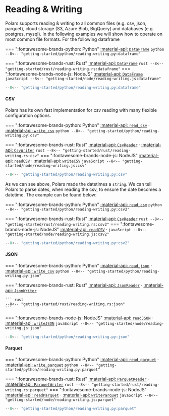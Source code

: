 # Reading & Writing

Polars supports reading & writing to all common files (e.g. csv, json, parquet), cloud storage (S3, Azure Blob, BigQuery) and databases (e.g. postgres, mysql). In the following examples we will show how to operate on most common file formats. For the following dataframe

=== ":fontawesome-brands-python: Python"
    [:material-api:  `DataFrame`](https://pola-rs.github.io/polars/py-polars/html/reference/dataframe/index.html)
    ``` python
    --8<-- "getting-started/python/reading-writing.py:dataframe"
    ```

=== ":fontawesome-brands-rust: Rust"
    [:material-api:  `DataFrame`](https://pola-rs.github.io/polars/polars/frame/struct.DataFrame.html)
    ``` rust
    --8<-- "getting-started/rust/reading-writing.rs:dataframe"
    ```
=== ":fontawesome-brands-node-js: NodeJS"
    [:material-api:  `DataFrame`](https://pola-rs.github.io/nodejs-polars/interfaces/DataFrame-1.html)
    ``` javaScript
    --8<-- "getting-started/node/reading-writing.js:dataframe"
    ```

```python exec="on" result="text" session="getting-started/reading"
--8<-- "getting-started/python/reading-writing.py:dataframe"
```

#### CSV

Polars has its own fast implementation for csv reading with many flexible configuration options. 

=== ":fontawesome-brands-python: Python"
    [:material-api:  `read_csv`](https://pola-rs.github.io/polars/py-polars/html/reference/api/polars.read_csv.html) ·
    [:material-api:  `write_csv`](https://pola-rs.github.io/polars/py-polars/html/reference/api/polars.DataFrame.write_csv.html) 
    ``` python
    --8<-- "getting-started/python/reading-writing.py:csv"
    ```

=== ":fontawesome-brands-rust: Rust"
    [:material-api:  `CsvReader`](https://pola-rs.github.io/polars/polars_io/csv/struct.CsvReader.html) ·
    [:material-api:  `CsvWriter`](https://pola-rs.github.io/polars/polars_io/csv/struct.CsvWriter.html) 
    ``` rust
    --8<-- "getting-started/rust/reading-writing.rs:csv"
    ```
=== ":fontawesome-brands-node-js: NodeJS"
    [:material-api:  `readCSV`](https://pola-rs.github.io/nodejs-polars/functions/readCSV.html) ·
    [:material-api:  `writeCSV`](https://pola-rs.github.io/nodejs-polars/interfaces/DataFrame-1.html#writeCSV) 
    ``` javaScript
    --8<-- "getting-started/node/reading-writing.js:csv"
    ```

```python exec="on" result="text" session="getting-started/reading"
--8<-- "getting-started/python/reading-writing.py:csv"
```

As we can see above, Polars made the datetimes a `string`. We can tell Polars to parse dates, when reading the csv, to ensure the date becomes a datetime. The example can be found below:

=== ":fontawesome-brands-python: Python"
    [:material-api:  `read_csv`](https://pola-rs.github.io/polars/py-polars/html/reference/api/polars.read_csv.html)
    ``` python
    --8<-- "getting-started/python/reading-writing.py:csv2"
    ```

=== ":fontawesome-brands-rust: Rust"
    [:material-api:  `CsvReader`](https://pola-rs.github.io/polars/polars_io/csv/struct.CsvReader.html)
    ``` rust
    --8<-- "getting-started/rust/reading-writing.rs:csv2"
    ```
=== ":fontawesome-brands-node-js: NodeJS"
    [:material-api:  `readCSV`](https://pola-rs.github.io/nodejs-polars/functions/readCSV.html) ·
    ``` javaScript
    --8<-- "getting-started/node/reading-writing.js:csv2"
    ```

```python exec="on" result="text" session="getting-started/reading"
--8<-- "getting-started/python/reading-writing.py:csv2"
```

#### JSON

=== ":fontawesome-brands-python: Python"
    [:material-api:  `read_json`](https://pola-rs.github.io/polars/py-polars/html/reference/api/polars.read_json.html) ·
    [:material-api:  `write_csv`](https://pola-rs.github.io/polars/py-polars/html/reference/api/polars.DataFrame.write_json.html) 
    ``` python
    --8<-- "getting-started/python/reading-writing.py:json"
    ```

=== ":fontawesome-brands-rust: Rust"
    [:material-api:  `JsonReader`](https://pola-rs.github.io/polars/polars_io/json/struct.JsonReader.html) ·
    [:material-api:  `JsonWriter`](https://pola-rs.github.io/polars/polars_io/json/struct.JsonWriter.html)

    ``` rust
    --8<-- "getting-started/rust/reading-writing.rs:json"
    ```
=== ":fontawesome-brands-node-js: NodeJS"
    [:material-api:  `readJSON`](https://pola-rs.github.io/nodejs-polars/functions/readJSON.html) ·
    [:material-api:  `writeJSON`](https://pola-rs.github.io/nodejs-polars/interfaces/DataFrame-1.html#writeJSON) 
    ``` javaScript
    --8<-- "getting-started/node/reading-writing.js:json"
    ```

```python exec="on" result="text" session="getting-started/reading"
--8<-- "getting-started/python/reading-writing.py:json"
```

#### Parquet

=== ":fontawesome-brands-python: Python"
    [:material-api:  `read_parquet`](https://pola-rs.github.io/polars/py-polars/html/reference/api/polars.read_parquet.html) ·
    [:material-api:  `write_parquet`](https://pola-rs.github.io/polars/py-polars/html/reference/api/polars.DataFrame.write_parquet.html) 
    ``` python
    --8<-- "getting-started/python/reading-writing.py:parquet"
    ```

=== ":fontawesome-brands-rust: Rust"
    [:material-api:  `ParquetReader`](https://pola-rs.github.io/polars/polars_io/parquet/struct.ParquetReader.html) ·
    [:material-api:  `ParquetWriter`](https://pola-rs.github.io/polars/polars_io/parquet/struct.ParquetWriter.html)
    ``` rust
    --8<-- "getting-started/rust/reading-writing.rs:parquet"
    ```
=== ":fontawesome-brands-node-js: NodeJS"
    [:material-api:  `readParquet`](https://pola-rs.github.io/nodejs-polars/functions/readParquet.html) ·
    [:material-api:  `writeParquet`](https://pola-rs.github.io/nodejs-polars/interfaces/DataFrame-1.html#writeParquet) 
    ``` javaScript
    --8<-- "getting-started/node/reading-writing.js:parquet"
    ```

```python exec="on" result="text" session="getting-started/reading"
--8<-- "getting-started/python/reading-writing.py:parquet"
```